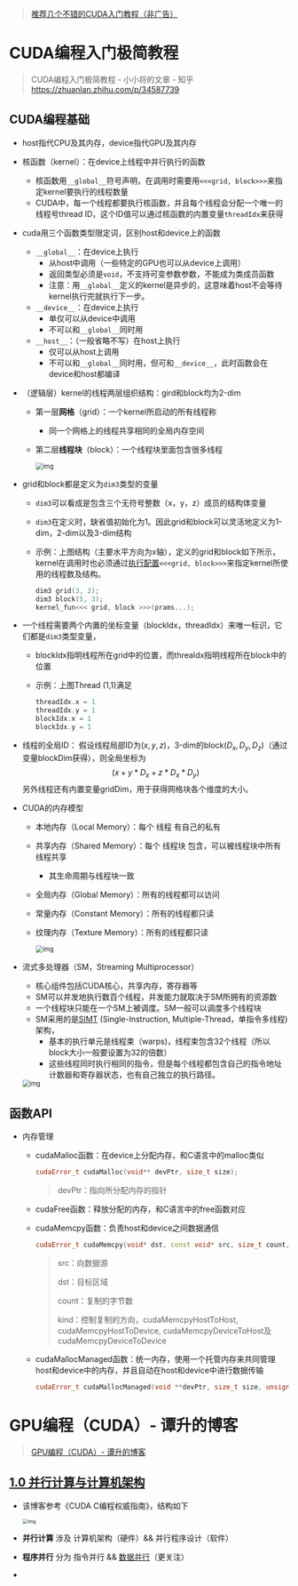 

> [推荐几个不错的CUDA入门教程（非广告）](https://godweiyang.com/2021/01/25/cuda-reading/)

# CUDA编程入门极简教程

> CUDA编程入门极简教程 - 小小将的文章 - 知乎 https://zhuanlan.zhihu.com/p/34587739

## CUDA编程基础

- host指代CPU及其内存，device指代GPU及其内存

- 核函数（kernel）：在device上线程中并行执行的函数

    - 核函数用`__global__`符号声明，在调用时需要用`<<<grid, block>>>`来指定kernel要执行的线程数量
    - CUDA中，每一个线程都要执行核函数，并且每个线程会分配一个唯一的线程号thread ID，这个ID值可以通过核函数的内置变量`threadIdx`来获得

- cuda用三个函数类型限定词，区别host和device上的函数

    - `__global__`：在device上执行
        - 从host中调用（一些特定的GPU也可以从device上调用）
        - 返回类型必须是`void`，不支持可变参数参数，不能成为类成员函数
        - 注意：用`__global__`定义的kernel是异步的，这意味着host不会等待kernel执行完就执行下一步。
    - `__device__`：在device上执行
        - 单仅可以从device中调用
        - 不可以和`__global__`同时用
    - `__host__`：（一般省略不写）在host上执行
        - 仅可以从host上调用
        - 不可以和`__global__`同时用，但可和`__device__`，此时函数会在device和host都编译

- （逻辑层）kernel的线程两层组织结构：gird和block均为2-dim

    - 第一层**网格**（grid）：一个kernel所启动的所有线程称

        - 同一个网格上的线程共享相同的全局内存空间

    - 第二层**线程块**（block）：一个线程块里面包含很多线程

        <img src="images/v2-aa6aa453ff39aa7078dde59b59b512d8_r.jpg" alt="img" style="zoom:80%;" /> 

- grid和block都是定义为`dim3`类型的变量

    - `dim3`可以看成是包含三个无符号整数（x，y，z）成员的结构体变量

    - `dim3`在定义时，缺省值初始化为1。因此grid和block可以灵活地定义为1-dim，2-dim以及3-dim结构

    - 示例：上图结构（主要水平方向为x轴），定义的grid和block如下所示，kernel在调用时也必须通过[执行配置](https://link.zhihu.com/?target=http%3A//docs.nvidia.com/cuda/cuda-c-programming-guide/index.html%23execution-configuration)`<<<grid, block>>>`来指定kernel所使用的线程数及结构。

        ```c++
        dim3 grid(3, 2);
        dim3 block(5, 3);
        kernel_fun<<< grid, block >>>(prams...);
        ```

- 一个线程需要两个内置的坐标变量（blockIdx，threadIdx）来唯一标识，它们都是`dim3`类型变量，

    - blockIdx指明线程所在grid中的位置，而threaIdx指明线程所在block中的位置

    - 示例：上图Thread (1,1)满足

        ```c++
        threadIdx.x = 1
        threadIdx.y = 1
        blockIdx.x = 1
        blockIdx.y = 1
        ```

- 线程的全局ID： 假设线程局部ID为$(x,y,z)$，3-dim的block$(D_x,D_y,D_z)$​（通过变量blockDim获得），则全局坐标为
    $$
      (x+y*D_x+z*D_x*D_y)
    $$
    另外线程还有内置变量gridDim，用于获得网格块各个维度的大小。

- CUDA的内存模型

    - 本地内存（Local Memory）：每个 线程 有自己的私有

    - 共享内存（Shared Memory）：每个 线程块 包含，可以被线程块中所有线程共享

        - 其生命周期与线程块一致

    - 全局内存（Global Memory）：所有的线程都可以访问

    - 常量内存（Constant Memory）：所有的线程都只读

    - 纹理内存（Texture Memory）：所有的线程都只读

        <img src="images/v2-6456af75530956da6bc5bab7418ff9e5_r.jpg" alt="img" style="zoom:80%;" /> 

- 流式多处理器（SM，Streaming Multiprocessor）

    - 核心组件包括CUDA核心，共享内存，寄存器等
    - SM可以并发地执行数百个线程，并发能力就取决于SM所拥有的资源数
    - 一个线程块只能在一个SM上被调度。SM一般可以调度多个线程块
    - SM采用的是[SIMT](https://link.zhihu.com/?target=http%3A//docs.nvidia.com/cuda/cuda-c-programming-guide/index.html%23simt-architecture) (Single-Instruction, Multiple-Thread，单指令多线程)架构，
        - 基本的执行单元是线程束（warps)，线程束包含32个线程（所以block大小一般要设置为32的倍数）
        - 这些线程同时执行相同的指令，但是每个线程都包含自己的指令地址计数器和寄存器状态，也有自己独立的执行路径。

    <img src="images/v2-dcc0f678850d5bf1683753c34ca4b308_r.jpg" alt="img" style="zoom:80%;" /> 

## 函数API

- 内存管理

    - cudaMalloc函数：在device上分配内存，和C语言中的malloc类似

        ```c++
        cudaError_t cudaMalloc(void** devPtr, size_t size);
        ```

        > devPtr：指向所分配内存的指针

    - cudaFree函数：释放分配的内存，和C语言中的free函数对应

    - cudaMemcpy函数：负责host和device之间数据通信

        ```c++
        cudaError_t cudaMemcpy(void* dst, const void* src, size_t count, cudaMemcpyKind kind)
        ```

        > src：向数据源
        >
        > dst：目标区域
        >
        > count：复制的字节数
        >
        > kind：控制复制的方向，cudaMemcpyHostToHost, cudaMemcpyHostToDevice, cudaMemcpyDeviceToHost及cudaMemcpyDeviceToDevice

    - cudaMallocManaged函数：统一内存，使用一个托管内存来共同管理host和device中的内存，并且自动在host和device中进行数据传输

        ```c++
        cudaError_t cudaMallocManaged(void **devPtr, size_t size, unsigned int flag=0);
        ```

# GPU编程（CUDA）- 谭升的博客

> [GPU编程（CUDA）- 谭升的博客](https://face2ai.com/program-blog/#GPU%E7%BC%96%E7%A8%8B%EF%BC%88CUDA%EF%BC%89)

## [1.0 并行计算与计算机架构](http://www.face2ai.com/CUDA-F-1-0-并行计算与计算机架构/)

- 该博客参考《CUDA C编程权威指南》，结构如下

    <img src="images/CUDA_C.png" alt="img" style="zoom: 60%;" />

- **并行计算** 涉及 计算机架构（硬件）&& 并行程序设计（软件）

- **程序并行** 分为 指令并行 && <u>数据并行</u>（更关注）

- 